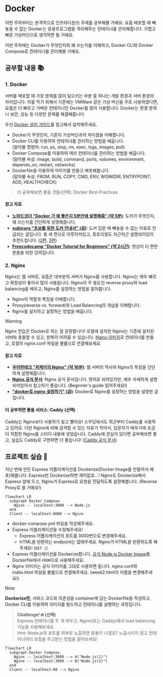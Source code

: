 # Docker

이번 주차부터는 본격적으로 인프라다운(!) 주제를 공부해볼 거예요. 요즘 배포할 때 빼놓을 수 없는 Docker는 응용프로그램을 격리해주는 컨테이너를 관리해줍니다. 가볍고 빠른 가상머신으로 생각하면 될 거예요.

이번 주차에는 Docker가 무엇인지와 왜 쓰는지를 이해하고, Docker CLI와 Docker Compose로 컨테이너를 관리해볼 거예요.

## 공부할 내용 📚

### 1. Docker

서버를 배포할 때 가장 문제를 많이 일으키는 부분 중 하나는 개발 환경과 서버 환경의 차이입니다. 이를 막기 위해서 기존에는 VMWare 같은 가상 머신을 주로 사용하였다면, 요즘은 더 빠르고 가벼운 컨테이너인 Docker를 많이 사용합니다. Docker는 환경 문제나 보안, 성능 등 다양한 문제를 해결해줍니다.

우선 [Docker 설치 가이드](../reference/Install%20Docker.md)를 참고해서 설치해주세요.

- Docker가 무엇인지, 기존의 가상머신과의 차이점을 이해합니다.
- Docker CLI를 이용하여 컨테이너를 관리하는 방법을 배웁니다.  
  (알아볼 명령어: run, ps, stop, rm, exec, logs, images, pull)
- Docker Compose를 이용하여 여러 컨테이너를 관리하는 방법을 배웁니다.  
  (알아볼 속성: image, build, command, ports, volumes, environment, depends_on, restart, networks)
- Dockerfile을 이용하여 이미지를 만들고 배포해봅니다.  
  (알아볼 속성: FROM, RUN, COPY, CMD, ENV, WORKDIR, ENTRYPOINT, ADD, HEALTHCHECK)

> 더 공부해보면 좋을 것들(선택): Docker Best Practices

#### 참고 자료

- **[노마드코더 "Docker 가 왜 좋은지 5분안에 설명해줌" (약 5분)](https://youtu.be/chnCcGCTyBg?si=FWg6DVKfOjTCgCOb)**: 도커가 무엇인지, 왜 쓰는지를 간단하게 설명해줍니다.
- **[subicura "초보를 위한 도커 안내서" (글)](https://subicura.com/2017/01/19/docker-guide-for-beginners-1.html)**: 도커 입문 때 빼놓을 수 없는 자료로 언급되는 글입니다. 총 세 편으로 이루어져있고, 튜토리얼도 차근차근 설명되어있어 추천드립니다. ([2편](https://subicura.com/2017/01/19/docker-guide-for-beginners-2.html), [3편](https://subicura.com/2017/02/10/docker-guide-for-beginners-create-image-and-deploy.html))
- **[Freecodecamp "Docker Tutorial for Beginners" (약 2시간)](https://youtu.be/fqMOX6JJhGo?si=rud5_lyC_N53ZO7x)**: 영상이 더 편한 분들을 위한 강의입니다.

### 2. Nginx

Nginx는 웹 서버로, 요즘은 대부분의 서버가 Nginx를 사용합니다. Nginx는 매우 빠르고 확장성이 좋아서 많이 사용됩니다. Nginx의 주 용도인 reverse proxy와 load balancing을 배우고, Nginx를 설정하는 방법을 알아봅니다.

- Nginx의 역할과 특징을 이해합니다.
- Proxy(reverse vs. forward)와 Load Balancing의 개념을 이해합니다.
- Nginx를 설치하고 설정하는 방법을 배웁니다.

> [!WARNING]  
> Nginx 연습은 Docker로 하는 걸 권장합니다! 로컬에 설치한 Nginx는 기존에 설치된 서버와 충돌할 수 있고, 원복이 어려울 수 있습니다. [Nginx 이미지](https://hub.docker.com/_/nginx)로 컨테이너를 만들고, 로컬의 nginx.conf 파일을 볼륨으로 연결해보세요.

#### 참고 자료

- **[우아한테크 "피케이의 Nginx" (약 16분)](https://youtu.be/6FAwAXXj5N0?si=G7JUxntHPVx7L8gb)**: 웹 서버의 역사와 Nginx의 특징을 간단하게 설명해줍니다.
- **[Nginx 공식 문서](https://nginx.org/en/docs/beginners_guide.html)**: Nginx 공식 문서입니다. 영어로 되어있지만, 매우 자세하게 설명되어있어서 참고하기 좋습니다. (Beginner's guide 읽어주세요!)
- **["docker로 nginx 설정하기" (글)](https://middleearth.tistory.com/49)**: Docker로 Nginx를 설정하는 방법을 설명한 글입니다.

#### 더 공부하면 좋을 서비스: Caddy (선택)

Caddy는 Nginx보다 사용하기 쉽고 빨라요! 스꾸딩에서도 최근부터 Caddy를 사용하고 있어요. 다만 Nginx에 비해 검색할 수 있는 자료가 적어서, 입문자가 배우기에 조금 더 적합한 Nginx를 스터디 내용에 넣었습니다. Caddy에 관심이 있다면 공부해보면 좋고, 실습도 Caddy로 구현하면 더 좋습니다! ([Caddy 공식 문서](https://caddyserver.com/docs/))

## 프로젝트 실습 🎈

지난 번에 만든 Express 어플리케이션을 Dockerize(Docker Image를 만들어서 배포)해봅니다. Express만 Dockerize하면 재미없죠...! Nginx도 Dockerize해서 Express 앞에 두고, Nginx가 Express로 요청을 전달하도록 설정해봅니다. (Reverse Proxy로 쓸 거예요!)

```mermaid
flowchart LR
  subgraph Docker Compose
    Nginx -- localhost:3000 --> Node.js
  end
  Client -- localhost:8000 --> Nginx
```

- docker-compose.yml 파일을 작성해주세요.
- Express 어플리케이션을 수정해주세요!
  - Express 어플리케이션의 포트를 3000번으로 변경해주세요.
  - HTML을 반환하는 endpoint는 없애주세요. Nginx가 HTML을 반환하도록 해주세요! (`GET /`)
- Express 어플리케이션을 Dockerize합니다. [공식 Node.js Docker Image](https://hub.docker.com/_/node/)를 Dockerfile에서 `FROM`으로 사용해주세요.
- Nginx 이미지는 공식 이미지를 그대로 사용하면 됩니다. nginx.conf와 index.html 파일을 볼륨으로 연결해주세요. (week2.html의 이름을 변경해주세요!)

> [!NOTE]  
> **Dockerize란,** 서비스 코드와 의존성을 container에 담는 Dockerfile을 작성하고, Docker CLI를 이용하여 이미지를 빌드하고 컨테이너를 실행하는 과정입니다.

> **Challenge! 🔥 (선택)**  
> Express 컨테이너를 두 개 띄우고, Nginx(또는 Caddy)에서 load balancing 기능을 사용해보세요.  
> Hint: Node.js의 포트를 외부로 노출하면 충돌이 나겠죠? 노출시키지 않고 컨테이너끼리 요청을 주고받는 방법을 알아보세요!

```mermaid
flowchart LR
  subgraph Docker Compose
    Nginx -- localhost:3000 --> A("Node.js(1)")
    Nginx -- localhost:3000 --> B("Node.js(2)")
  end
  Client -- localhost:80 --> Nginx
```
